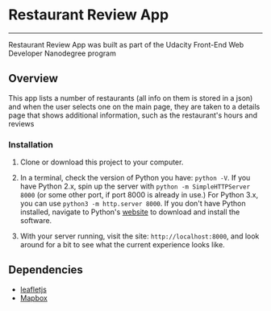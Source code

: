 # Restaurant Review App
---

Restaurant Review App was built as part of the Udacity Front-End Web Developer Nanodegree program

## Overview

This app lists a number of restaurants (all info on them is stored in a json) and when the user selects one on the main page, they are taken to a details page that shows additional information, such as the restaurant's hours and reviews

### Installation

1. Clone or download this project to your computer.

2. In a terminal, check the version of Python you have: `python -V`. If you have Python 2.x, spin up the server with `python -m SimpleHTTPServer 8000` (or some other port, if port 8000 is already in use.) For Python 3.x, you can use `python3 -m http.server 8000`. If you don't have Python installed, navigate to Python's [website](https://www.python.org/) to download and install the software.

3. With your server running, visit the site: `http://localhost:8000`, and look around for a bit to see what the current experience looks like.

## Dependencies

- [leafletjs](https://leafletjs.com/)
- [Mapbox](https://www.mapbox.com/)
